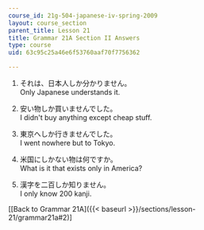 ```yaml
---
course_id: 21g-504-japanese-iv-spring-2009
layout: course_section
parent_title: Lesson 21
title: Grammar 21A Section II Answers
type: course
uid: 63c95c25a46e6f53760aaf70f7756362

---
```


1.  それは、日本人しか分かりません。  
    Only Japanese understands it.
    
2.  安い物しか買いませんでした。  
    I didn't buy anything except cheap stuff.
    
3.  東京へしか行きませんでした。  
    I went nowhere but to Tokyo.
    
4.  米国にしかない物は何ですか。  
    What is it that exists only in America?
    
5.  漢字を二百しか知りません。  
    I only know 200 kanji.
    

\[[Back to Grammar 21A]({{< baseurl >}}/sections/lesson-21/grammar21a#2)\]